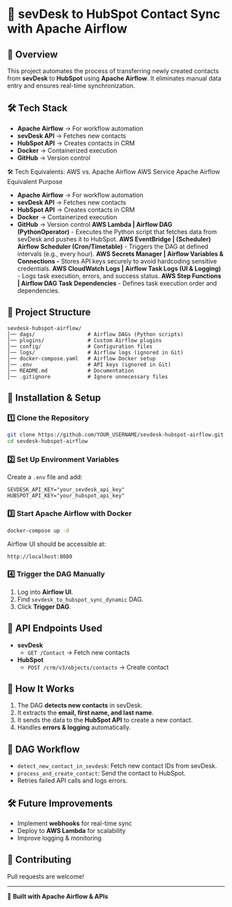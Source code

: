 # 🚀 sevDesk to HubSpot Contact Sync with Apache Airflow

## 📌 Overview
This project automates the process of transferring newly created contacts from **sevDesk** to **HubSpot** using **Apache Airflow**. It eliminates manual data entry and ensures real-time synchronization.

## 🛠 Tech Stack
- **Apache Airflow** → For workflow automation
- **sevDesk API** → Fetches new contacts
- **HubSpot API** → Creates contacts in CRM
- **Docker** → Containerized execution
- **GitHub** → Version control
  
🛠 Tech Equivalents: AWS vs. Apache Airflow
AWS Service	Apache Airflow Equivalent	Purpose
- **Apache Airflow** → For workflow automation
- **sevDesk API** → Fetches new contacts
- **HubSpot API** → Creates contacts in CRM
- **Docker** → Containerized execution
- **GitHub** → Version control
**AWS Lambda | Airflow DAG (PythonOperator)** -	Executes the Python script that fetches data from sevDesk and pushes it to HubSpot.
**AWS EventBridge  | (Scheduler)	Airflow Scheduler (Cron/Timetable)**	 -	Triggers the DAG at defined intervals (e.g., every hour).
**AWS Secrets Manager | 	Airflow Variables & Connections	 -**	Stores API keys securely to avoid hardcoding sensitive credentials.
**AWS CloudWatch Logs | 	Airflow Task Logs (UI & Logging)**	 -	Logs task execution, errors, and success status.
**AWS Step Functions | 	Airflow DAG Task Dependencies**	 -	Defines task execution order and dependencies.

## 📂 Project Structure
```
sevdesk-hubspot-airflow/
│── dags/                 # Airflow DAGs (Python scripts)
│── plugins/              # Custom Airflow plugins
│── config/               # Configuration files
│── logs/                 # Airflow logs (ignored in Git)
│── docker-compose.yaml   # Airflow Docker setup
│── .env                  # API keys (ignored in Git)
│── README.md             # Documentation
│── .gitignore            # Ignore unnecessary files
```

## 🚀 Installation & Setup

### 1️⃣ **Clone the Repository**
```bash
git clone https://github.com/YOUR_USERNAME/sevdesk-hubspot-airflow.git
cd sevdesk-hubspot-airflow
```

### 2️⃣ **Set Up Environment Variables**
Create a `.env` file and add:
```env
SEVDESK_API_KEY="your_sevdesk_api_key"
HUBSPOT_API_KEY="your_hubspot_api_key"
```

### 3️⃣ **Start Apache Airflow with Docker**
```bash
docker-compose up -d
```
Airflow UI should be accessible at:
```
http://localhost:8080
```

### 4️⃣ **Trigger the DAG Manually**
1. Log into **Airflow UI**.
2. Find `sevdesk_to_hubspot_sync_dynamic` DAG.
3. Click **Trigger DAG**.

## 📜 API Endpoints Used
- **sevDesk**
  - `GET /Contact` → Fetch new contacts
- **HubSpot**
  - `POST /crm/v3/objects/contacts` → Create contact

## 📝 How It Works
1. The DAG **detects new contacts** in sevDesk.
2. It extracts the **email, first name, and last name**.
3. It sends the data to the **HubSpot API** to create a new contact.
4. Handles **errors & logging** automatically.

## 🔄 DAG Workflow
- `detect_new_contact_in_sevdesk`: Fetch new contact IDs from sevDesk.
- `process_and_create_contact`: Send the contact to HubSpot.
- Retries failed API calls and logs errors.

## 🛠 Future Improvements
- Implement **webhooks** for real-time sync
- Deploy to **AWS Lambda** for scalability
- Improve logging & monitoring

## 🤝 Contributing
Pull requests are welcome!

---
🚀 **Built with Apache Airflow & APIs**


